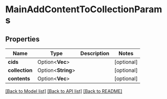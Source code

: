 # MainAddContentToCollectionParams

## Properties

Name | Type | Description | Notes
------------ | ------------- | ------------- | -------------
**cids** | Option<**Vec<String>**> |  | [optional]
**collection** | Option<**String**> |  | [optional]
**contents** | Option<**Vec<i32>**> |  | [optional]

[[Back to Model list]](../README.md#documentation-for-models) [[Back to API list]](../README.md#documentation-for-api-endpoints) [[Back to README]](../README.md)



